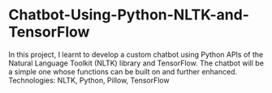 # Chatbot-Using-Python-NLTK-and-TensorFlow
In this project, I learnt to develop a custom chatbot using Python APIs of the Natural Language Toolkit (NLTK) library and TensorFlow. The chatbot will be a simple one whose functions can be built on and further enhanced.
Technologies: NLTK, Python, Pillow, TensorFlow
